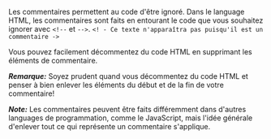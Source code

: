 Les commentaires permettent au code d'être ignoré. Dans le language HTML, les commentaires sont faits en entourant le code que vous souhaitez ignorer avec `<!--` et `-->`.
`<! - Ce texte n'apparaîtra pas puisqu'il est un commentaire ->`

Vous pouvez facilement décommentez du code HTML en supprimant les éléments de commentaire.

***Remarque:*** Soyez prudent quand vous décommentez du code HTML et penser à bien enlever les éléments du début et de la fin de votre commentaire!

***Note:*** Les commentaires peuvent être faits différemment dans d'autres languages de programmation, comme le JavaScript, mais l'idée générale d'enlever tout ce qui représente un commentaire s'applique.
